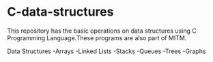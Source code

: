# C-data-structures

This repository has the basic operations on data structures using C Programming Language.These programs are also part of MITM.

Data Structures
-Arrays
-Linked Lists
-Stacks
-Queues
-Trees
-Graphs 
